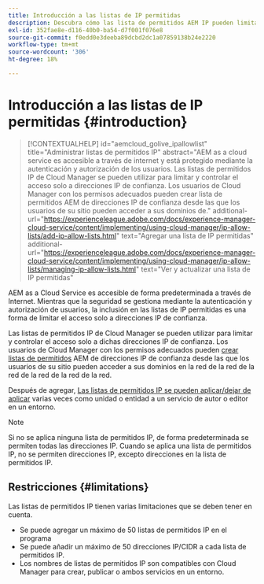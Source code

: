 ```yaml
---
title: Introducción a las listas de IP permitidas
description: Descubra cómo las lista de permitidos AEM IP pueden limitar desde qué direcciones pueden acceder los usuarios a los dominios en el as a Cloud Service de la.
exl-id: 352fae8e-d116-40b0-ba54-d7f001f076e8
source-git-commit: f0edd0e3deeba89dcbd2dc1a07859138b24e2220
workflow-type: tm+mt
source-wordcount: '306'
ht-degree: 18%

---
```



# Introducción a las listas de IP permitidas {#introduction}

>[!CONTEXTUALHELP]
>id="aemcloud_golive_ipallowlist"
>title="Administrar listas de permitidos IP"
>abstract="AEM as a cloud service es accesible a través de internet y está protegido mediante la autenticación y autorización de los usuarios. Las listas de permitidos IP de Cloud Manager se pueden utilizar para limitar y controlar el acceso solo a direcciones IP de confianza. Los usuarios de Cloud Manager con los permisos adecuados pueden crear lista de permitidos AEM de direcciones IP de confianza desde las que los usuarios de su sitio pueden acceder a sus dominios de."
>additional-url="https://experienceleague.adobe.com/docs/experience-manager-cloud-service/content/implementing/using-cloud-manager/ip-allow-lists/add-ip-allow-lists.html" text="Agregar una lista de IP permitidas"
>additional-url="https://experienceleague.adobe.com/docs/experience-manager-cloud-service/content/implementing/using-cloud-manager/ip-allow-lists/managing-ip-allow-lists.html" text="Ver y actualizar una lista de IP permitidas"

AEM as a Cloud Service es accesible de forma predeterminada a través de Internet. Mientras que la seguridad se gestiona mediante la autenticación y autorización de usuarios, la inclusión en las listas de IP permitidas es una forma de limitar el acceso solo a direcciones IP de confianza.

Las listas de permitidos IP de Cloud Manager se pueden utilizar para limitar y controlar el acceso solo a dichas direcciones IP de confianza. Los usuarios de Cloud Manager con los permisos adecuados pueden [crear listas de permitidos](/help/implementing/cloud-manager/ip-allow-lists/add-ip-allow-lists.md) AEM de direcciones IP de confianza desde las que los usuarios de su sitio pueden acceder a sus dominios en la red de la red de la red de la red de la red de la red.

Después de agregar, [Las listas de permitidos IP se pueden aplicar/dejar de aplicar](/help/implementing/cloud-manager/ip-allow-lists/apply-allow-list.md) varias veces como unidad o entidad a un servicio de autor o editor en un entorno.

>[!NOTE]
>
>Si no se aplica ninguna lista de permitidos IP, de forma predeterminada se permiten todas las direcciones IP. Cuando se aplica una lista de permitidos IP, no se permiten direcciones IP, excepto direcciones en la lista de permitidos IP.

## Restricciones {#limitations}

Las listas de permitidos IP tienen varias limitaciones que se deben tener en cuenta.

* Se puede agregar un máximo de 50 listas de permitidos IP en el programa
* Se puede añadir un máximo de 50 direcciones IP/CIDR a cada lista de permitidos IP.
* Los nombres de listas de permitidos IP son compatibles con Cloud Manager para crear, publicar o ambos servicios en un entorno.
